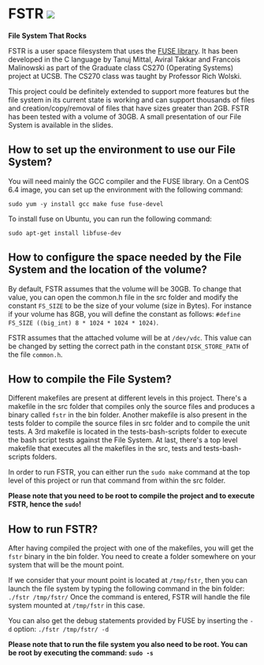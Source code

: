 # FSTR ![](https://magnum.travis-ci.com/fmalinowski/fstr.svg?token=vCQTxKRqTuz4r6h4qxQX&branch=master)
**File System That Rocks**


FSTR is a user space filesystem that uses the [FUSE library](http://fuse.sourceforge.net/).
It has been developed in the C language by Tanuj Mittal, Aviral Takkar and Francois Malinowski as part of the Graduate class CS270 (Operating Systems) project at UCSB. The CS270 class was taught by Professor Rich Wolski.

This project could be definitely extended to support more features but the file system in its current state is working and can support thousands of files and creation/copy/removal of files that have sizes greater than 2GB.
FSTR has been tested with a volume of 30GB.
A small presentation of our File System is available in the slides.

## How to set up the environment to use our File System?

You will need mainly the GCC compiler and the FUSE library.
On a CentOS 6.4 image, you can set up the environment with the following command:
```
sudo yum -y install gcc make fuse fuse-devel
```
To install fuse on Ubuntu, you can run the following command:
```
sudo apt-get install libfuse-dev
```


## How to configure the space needed by the File System and the location of the volume?

By default, FSTR assumes that the volume will be 30GB.
To change that value, you can open the common.h file in the src folder and modify the constant ``FS_SIZE`` to be the size of your volume (size in Bytes). For instance if your volume has 8GB, you will define the constant as follows: ``#define FS_SIZE ((big_int) 8 * 1024 * 1024 * 1024)``.

FSTR assumes that the attached volume will be at ``/dev/vdc``. This value can be changed by setting the correct path in the constant ``DISK_STORE_PATH`` of the file ``common.h``.


## How to compile the File System?

Different makefiles are present at different levels in this project.
There's a makefile in the src folder that compiles only the source files and produces a binary called ``fstr`` in the bin folder.
Another makefile is also present in the tests folder to compile the source files in src folder and to compile the unit tests.
A 3rd makefile is located in the tests-bash-scripts folder to execute the bash script tests against the File System.
At last, there's a top level makefile that executes all the makefiles in the src, tests and tests-bash-scripts folders.

In order to run FSTR, you can either run the ``sudo make`` command at the top level of this project or run that command from within the src folder.

**Please note that you need to be root to compile the project and to execute FSTR, hence the ``sudo``!**

## How to run FSTR?

After having compiled the project with one of the makefiles, you will get the ``fstr`` binary in the bin folder.
You need to create a folder somewhere on your system that will be the mount point.

If we consider that your mount point is located at ``/tmp/fstr``, then you can launch the file system by typing the following command in the bin folder:
```./fstr /tmp/fstr/```
Once the command is entered, FSTR will handle the file system mounted at ``/tmp/fstr`` in this case.

You can also get the debug statements provided by FUSE by inserting the ``-d`` option: ``./fstr /tmp/fstr/ -d``

**Please note that to run the file system you also need to be root. You can be root by executing the command: ``sudo -s``**

